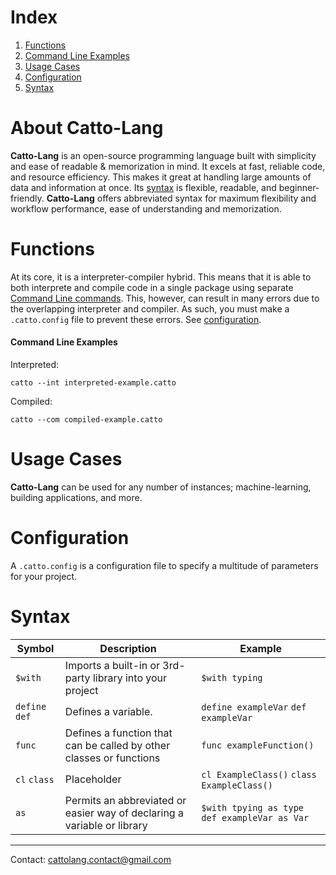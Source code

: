 # Index
1. [Functions](#functions)
1. [Command Line Examples](#command-line-examples)
1. [Usage Cases](#usage-cases)
1. [Configuration](#configuration)
1. [Syntax](#syntax)
<!-- 1. [Functions](#functions)
1. [Functions](#functions)
1. [Functions](#functions) -->





# About Catto-Lang
**Catto-Lang** is an open-source programming language built with simplicity and ease of readable & memorization in mind. It excels at fast, reliable code, and resource efficiency. This makes it great at handling large amounts of data and information at once. Its [syntax](#syntax) is flexible, readable, and beginner-friendly. **Catto-Lang** offers abbreviated syntax for maximum flexibility and workflow performance, ease of understanding and memorization. 

<!-- 
# Introduction
**Catto-Lang** is a langauge specifically made for:
 * Forking [Discord.py](https://github.com/Rapptz/discord.py/)
 * Creating Custom Programs with ease
 * Fast and efficient code
 * Ease of learning
 * Readability
 * And ___eventually___ public use
 * And more -->

# Functions
At its core, it is a interpreter-compiler hybrid. This means that it is able to both interprete and compile code in a single package using separate [Command Line commands](#command-line-examples). This, however, can result in many errors due to the overlapping interpreter and compiler. As such, you must make a `.catto.config` file to prevent these errors. See [configuration](#configuration).

#### Command Line Examples
Interpreted:
```
catto --int interpreted-example.catto
```

Compiled:
```
catto --com compiled-example.catto
```
# Usage Cases
**Catto-Lang** can be used for any number of instances; machine-learning, building applications, and more. 

# Configuration
A `.catto.config` is a configuration file to specify a multitude of parameters for your project. 

# Syntax
|Symbol|Description|Example|
|------|-----------|-------|
|`$with`|Imports a built-in or 3rd-party library into your project|`$with typing`|
|`define`  `def`|Defines a variable.|`define exampleVar`  `def exampleVar`|
|`func`|Defines a function that can be called by other classes or functions|`func exampleFunction()`|
|`cl`  `class`|Placeholder|`cl ExampleClass()` `class ExampleClass()`|
|`as`|Permits an abbreviated or easier way of declaring a variable or library|`$with tpying as type` `def exampleVar as Var`|





---

Contact: <cattolang.contact@gmail.com>
